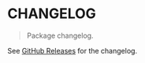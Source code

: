 # CHANGELOG

> Package changelog.

See [GitHub Releases](https://github.com/stdlib-js/iter-intersection/releases) for the changelog.